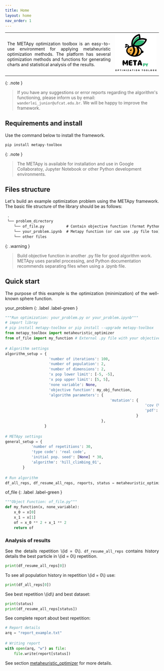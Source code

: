 ```yaml
---
title: Home
layout: home
nav_order: 1
---
```


<!--Don't delete ths script-->
<script src = "https://polyfill.io/v3/polyfill.min.js?features=es6"></script>
<script id = "MathJax-script" async src="https://cdn.jsdelivr.net/npm/mathjax@3/es5/tex-mml-chtml.js"></script>
<!--Don't delete ths script-->

<table>
  <tr>
    <td style="width:70%;">
      <p align="justify">
        The METApy optimization toolbox is an easy-to-use environment for applying metaheuristic optimization methods. The platform has several optimization methods and functions for generating charts and statistical analysis of the results.
      </p>
    </td>
    <td style="width:30%;"><img src="assets/images/logo.png"/></td>  
  </tr>
</table>  

{: .note }
> If you have any suggestions or error reports regarding the algorithm's functioning, please inform us by email: `wanderlei_junior@ufcat.edu.br`. We will be happy to improve the framework.

<h2>Requirements and install</h2>

<p align = "justify">
  Use the command below to install the framework.
</p>

```python
pip install metapy-toolbox
```

{: .note }
> The METApy is available for installation and use in Google Collaboratoy, Jupyter Notebook or other Python development environments.

<h2>Files structure</h2>

<p align="justify">
Let's build an example optimization problem using the METApy framework. The basic file structure of the library should be as follows:
</p>

```cmd
 .
 └── problem_directory
    └── of_file.py          # Contain objective function (format Python def)
    └── your_problem.ipynb  # Metapy function (or can use .py file too)
    └── other files
```

{: .warning }
> Build objective function in another .py file for good algorithm work. METApy uses parallel processing, and Python documentation recommends separating files when using a .ipynb file.

<h2>Quick start</h2>

<p align="justify">
The purpose of this example is the optimization (minimization) of the well-known sphere function.
</p>

your_problem
{: .label .label-green }

```python
"""Run optimization: your_problem.py or your_problem.ipynb"""
# import libray
# pip install metapy-toolbox or pip install --upgrade metapy-toolbox
from metapy_toolbox import metaheuristic_optimizer
from of_file import my_function # External .py file with your objective function

# Algorithm settings
algorithm_setup = {   
                    'number of iterations': 100,
                    'number of population': 2,
                    'number of dimensions': 2,
                    'x pop lower limit': [-5, -5],
                    'x pop upper limit': [5, 5],
                    'none variable': None,
                    'objective function': my_obj_function,
                    'algorithm parameters': {
                                                'mutation': {
                                                                'cov (%)': 20,
                                                                'pdf': 'gaussian'
                                                            }
                                            },
                  }

# METApy settings
general_setup = {   
            'number of repetitions': 30,
            'type code': 'real code',
            'initial pop. seed': [None] * 30,
            'algorithm': 'hill_climbing_01',
        }

# Run algorithm
df_all_reps, df_resume_all_reps, reports, status = metaheuristic_optimizer(algorithm_setup, general_setup)
```

of_file
{: .label .label-green }

```python
"""Object Function: of_file.py"""  
def my_function(x, none_variable):
    x_0 = x[0]
    x_1 = x[1]
    of = x_0 ** 2 + x_1 ** 2
    return of
```

<h3>Analysis of results</h3>

<p align="justify">See the details repetition \(id = 0\). <code>df_resume_all_reps</code> contains history details the best particle in \(id = 0\) repetition.</p>

```python
print(df_resume_all_reps[0])
```

<p align="justify">To see all population history in repetition \(id = 0\) use:</p>

```python
print(df_all_reps[0])
```

<p align="justify">See best repetition \(id\) and best dataset:</p>

```python
print(status)
print(df_resume_all_reps[status])
```

<p align="justify">See complete report about best repetition:</p>

```python
# Report details
arq = "report_example.txt"

# Writing report
with open(arq, "w") as file:
    file.write(report[status])
```

<p align="justify">
  See section <a href="https://wmpjrufg.github.io/METAPY/FRA_META_.html" target="_blank">metaheuristic_optimizer</a> for more details.
</p>
